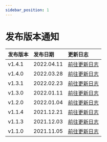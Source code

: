 ```yaml
---
sidebar_position: 1
---
```


# 发布版本通知

|发布版本|发布日期|更新日志|
|:---|:----|:----|
|v1.4.1|2022.04.11|[前往更新日志](version/v1.4.x/v1.4.1)|
|v1.4.0|2022.03.28|[前往更新日志](version/v1.4.x/v1.4.0)|
|v1.3.1|2022.02.23|[前往更新日志](version/v1.3.x/v1.3.1)|
|v1.3.0|2022.01.11|[前往更新日志](version/v1.3.x/v1.3.0)|
|v1.2.0|2022.01.04|[前往更新日志](version/v1.2.0)|
|v1.1.4|2021.12.21|[前往更新日志](version/v1.1.x/v1.1.4)|
|v1.1.3|2021.12.03|[前往更新日志](version/v1.1.x/v1.1.3)|
|v1.1.0|2021.11.05|[前往更新日志](version/v1.1.x/v1.1.0)|